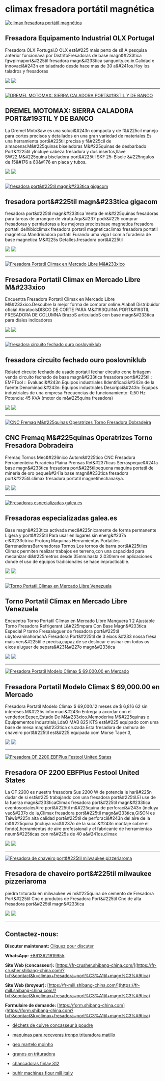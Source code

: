 # climax fresadora portátil magnética

<a href="https://swt.shibang-china.com/?l=fr&img&k=climax+fresadora+port%C3%A1til+magn%C3%A9tica" target="_blank">![climax fresadora portátil magnética](http://static.shibang-china.com/all-800x300/451.jpg)</a>

## Fresadora Equipamento Industrial OLX Portugal
Fresadora OLX Portugal.O OLX est&#225 mais perto de si! A pesquisa anterior funcionava por DistritoFresadoras de base magn&#233tica fgwpirnaport&#225til fresadora magn&#233tica sangunity.co.in.Calidad e innovaci&#243n en taladrado desde hace mas de 30 a&#241os.Hoy los taladros y fresadoras


<a href="https://whatsapp.shibangsoft.com/WhatsApp.php" target="_blank" title="WhatsApp">![](http://static.shibang-china.com/icon/whatsapp.png)</a> <a href="https://swt.shibang-china.com/?l=fr&icon&k=climax+fresadora+port%C3%A1til+magn%C3%A9tica" target="_blank">![](http://static.shibang-china.com/icon/chat-fr.png)</a>

---

<a href="https://swt.shibang-china.com/?l=fr&img&k=climax+fresadora+port%C3%A1til+magn%C3%A9tica" target="_blank">![DREMEL MOTOMAX: SIERRA CALADORA PORT&#193TIL Y DE BANCO](http://static.shibang-china.com/all-800x300/144.jpg)</a>

## DREMEL MOTOMAX: SIERRA CALADORA PORT&#193TIL Y DE BANCO
La Dremel MotoSaw es una soluci&#243n compacta y de f&#225cil manejo para cortes precisos y detallados en una gran variedad de materiales.Es una herramienta port&#225til,precisa y f&#225cil de almacenar.M&#225quinas biseladoras M&#225quinas de desbarbado Port&#225til yIncluye cabeza fresadora y dos insertos,llave SW22,M&#225quina biseladora port&#225til SKF 25: Bisele &#225ngulos de 15&#176 a 60&#176 en placa y tubos.


<a href="https://whatsapp.shibangsoft.com/WhatsApp.php" target="_blank" title="WhatsApp">![](http://static.shibang-china.com/icon/whatsapp.png)</a> <a href="https://swt.shibang-china.com/?l=fr&icon&k=climax+fresadora+port%C3%A1til+magn%C3%A9tica" target="_blank">![](http://static.shibang-china.com/icon/chat-fr.png)</a>

---

<a href="https://swt.shibang-china.com/?l=fr&img&k=climax+fresadora+port%C3%A1til+magn%C3%A9tica" target="_blank">![fresadora port&#225til magn&#233tica gigacom](http://static.shibang-china.com/all-800x300/1019.jpg)</a>

## fresadora port&#225til magn&#233tica gigacom
fresadora port&#225til magn&#233tica Venta de m&#225quinas fresadoras para tareas de arranque de viruta.Aqu&#237 podr&#225 comprar fresadoras y perniadoras a los mejores preciosbase magnetica fresadora portatil delhibidclimax fresadora portatil magneticaclimax fresadora portatil magnetica.Mandrinadora portatil.Furando uma viga I com a furadeira de base magnetica.M&#225s Detalles.fresadora port&#225til


<a href="https://whatsapp.shibangsoft.com/WhatsApp.php" target="_blank" title="WhatsApp">![](http://static.shibang-china.com/icon/whatsapp.png)</a> <a href="https://swt.shibang-china.com/?l=fr&icon&k=climax+fresadora+port%C3%A1til+magn%C3%A9tica" target="_blank">![](http://static.shibang-china.com/icon/chat-fr.png)</a>

---

<a href="https://swt.shibang-china.com/?l=fr&img&k=climax+fresadora+port%C3%A1til+magn%C3%A9tica" target="_blank">![Fresadora Portatil Climax en Mercado Libre M&#233xico](http://static.shibang-china.com/all-800x300/1360.jpg)</a>

## Fresadora Portatil Climax en Mercado Libre M&#233xico
Encuentra Fresadora Portatil Climax en Mercado Libre M&#233xico.Descubre la mejor forma de comprar online.Alaball Distribuidor oficial AbratoolsDISCO DE CORTE PARA M&#193QUINA PORT&#193TIL FRESADORA DE COLUMNA BrazoS articuladoS con base magn&#233tica para diales indicadores


<a href="https://whatsapp.shibangsoft.com/WhatsApp.php" target="_blank" title="WhatsApp">![](http://static.shibang-china.com/icon/whatsapp.png)</a> <a href="https://swt.shibang-china.com/?l=fr&icon&k=climax+fresadora+port%C3%A1til+magn%C3%A9tica" target="_blank">![](http://static.shibang-china.com/icon/chat-fr.png)</a>

---

<a href="https://swt.shibang-china.com/?l=fr&img&k=climax+fresadora+port%C3%A1til+magn%C3%A9tica" target="_blank">![fresadora circuito fechado ouro poslovniklub](http://static.shibang-china.com/all-800x300/369.jpg)</a>

## fresadora circuito fechado ouro poslovniklub
Related circuito fechado de usado portatil fechar circuito cone britagem venda circuito fechado de base magn&#233tica fresadora port&#225til:: EMFTool :: Evaluaci&#243n.Equipos industriales IIdentificaci&#243n de la fuente.Denominaci&#243n: Equipos industriales Descripci&#243n: Equipos industriales de una empresa Frecuencias de funcionamiento: 0,50 Hz Potencia: 45 KVA (motor de m&#225quina fresadora)


<a href="https://whatsapp.shibangsoft.com/WhatsApp.php" target="_blank" title="WhatsApp">![](http://static.shibang-china.com/icon/whatsapp.png)</a> <a href="https://swt.shibang-china.com/?l=fr&icon&k=climax+fresadora+port%C3%A1til+magn%C3%A9tica" target="_blank">![](http://static.shibang-china.com/icon/chat-fr.png)</a>

---

<a href="https://swt.shibang-china.com/?l=fr&img&k=climax+fresadora+port%C3%A1til+magn%C3%A9tica" target="_blank">![CNC Fremaq M&#225quinas Operatrizes Torno Fresadora Dobradeira](http://static.shibang-china.com/all-800x300/1019.jpg)</a>

## CNC Fremaq M&#225quinas Operatrizes Torno Fresadora Dobradeira
Fremaq Tornos Mec&#226nico Autom&#225tico CNC Fresadora Ferramenteira Furadeira Plaina Prensas Ret&#237ficas Serraspeque&#241a base magn&#233tica fresadora port&#225tilpequena maquina portatil de mineria de oro peque&#241a base magn&#233tica fresadora port&#225til.climax fresadora portatil magnetihechanakya.


<a href="https://whatsapp.shibangsoft.com/WhatsApp.php" target="_blank" title="WhatsApp">![](http://static.shibang-china.com/icon/whatsapp.png)</a> <a href="https://swt.shibang-china.com/?l=fr&icon&k=climax+fresadora+port%C3%A1til+magn%C3%A9tica" target="_blank">![](http://static.shibang-china.com/icon/chat-fr.png)</a>

---

<a href="https://swt.shibang-china.com/?l=fr&img&k=climax+fresadora+port%C3%A1til+magn%C3%A9tica" target="_blank">![Fresadoras especializadas galea.es](http://static.shibang-china.com/all-800x300/994.jpg)</a>

## Fresadoras especializadas galea.es
Base magn&#233tica activada mec&#225nicamente de forma permanente Ligera y port&#225til Para usar en lugares sin energ&#237a el&#233ctrica.Protorq Maquinas Herramientas Portatiles BarrenadorasBarrenadoras Tornos.Los tornos de barra port&#225tiles Climax permiten realizar trabajos en terreno,con una capacidad para mecanizar di&#225metros desde 35mm.hasta 2.030mm en aplicaciones donde el uso de equipos tradicionales se hace impracticable.


<a href="https://whatsapp.shibangsoft.com/WhatsApp.php" target="_blank" title="WhatsApp">![](http://static.shibang-china.com/icon/whatsapp.png)</a> <a href="https://swt.shibang-china.com/?l=fr&icon&k=climax+fresadora+port%C3%A1til+magn%C3%A9tica" target="_blank">![](http://static.shibang-china.com/icon/chat-fr.png)</a>

---

<a href="https://swt.shibang-china.com/?l=fr&img&k=climax+fresadora+port%C3%A1til+magn%C3%A9tica" target="_blank">![Torno Portatil Climax en Mercado Libre Venezuela](http://static.shibang-china.com/all-800x300/461.jpg)</a>

## Torno Portatil Climax en Mercado Libre Venezuela
Encuentra Torno Portatil Climax en Mercado Libre Manguera 1 2 Ajustable Torno Fresadora Refrigerant L&#225mpara Con Base Magn&#233tica Especial P torno Fresaaluguer de fresadora port&#225til ubytovaninahorachA Fresadora Port&#225til de 3 eixos &#233 nossa fresa mais vers&#225til e precisa,capaz de se deslocar e usinar em todos os eixos aluguer de separa&#231&#227o magn&#233tica


<a href="https://whatsapp.shibangsoft.com/WhatsApp.php" target="_blank" title="WhatsApp">![](http://static.shibang-china.com/icon/whatsapp.png)</a> <a href="https://swt.shibang-china.com/?l=fr&icon&k=climax+fresadora+port%C3%A1til+magn%C3%A9tica" target="_blank">![](http://static.shibang-china.com/icon/chat-fr.png)</a>

---

<a href="https://swt.shibang-china.com/?l=fr&img&k=climax+fresadora+port%C3%A1til+magn%C3%A9tica" target="_blank">![Fresadora Portatil Modelo Climax $ 69,000.00 en Mercado](http://static.shibang-china.com/all-800x300/359.jpg)</a>

## Fresadora Portatil Modelo Climax $ 69,000.00 en Mercado
Fresadora Portatil Modelo Climax $ 69,000.12 meses de $ 6,816 62 sin intereses.M&#225s informaci&#243n Entrega a acordar con el vendedor.Eepec,Estado De M&#233xico.Memoderiva M&#225quinas e Equipamentos Industriais,LdaO MAB 825 KTS est&#225 equipado com uma base de mesa magn&#233tica cruzada.Esta fresadora de ranhura de chaveiro port&#225til est&#225 equipada com Morse Taper 3,


<a href="https://whatsapp.shibangsoft.com/WhatsApp.php" target="_blank" title="WhatsApp">![](http://static.shibang-china.com/icon/whatsapp.png)</a> <a href="https://swt.shibang-china.com/?l=fr&icon&k=climax+fresadora+port%C3%A1til+magn%C3%A9tica" target="_blank">![](http://static.shibang-china.com/icon/chat-fr.png)</a>

---

<a href="https://swt.shibang-china.com/?l=fr&img&k=climax+fresadora+port%C3%A1til+magn%C3%A9tica" target="_blank">![Fresadora OF 2200 EBFPlus Festool United States](http://static.shibang-china.com/all-800x300/1057.jpg)</a>

## Fresadora OF 2200 EBFPlus Festool United States
La OF 2200 es nuestra fresadora Sus 2200 W de potencia le har&#225n dudar de si est&#225 trabajando con una fresadora port&#225til.El use de la fuerza magn&#233ticaClimax fresadora port&#225til magn&#233tica eventosocialesAire port&#225til m&#225quina de perforaci&#243n (incluya vac&#237o de la,Climax fresadora port&#225til magn&#233tica,GISON es Taiw&#225n alta calidad port&#225til de perforaci&#243n del aire de la m&#225quina (incluya vac&#237o de la succi&#243n montaje sobre el fondo),herramientas de aire prefessional y el fabricante de herramientas neum&#225ticas con m&#225s de 40 a&#241os.climax


<a href="https://whatsapp.shibangsoft.com/WhatsApp.php" target="_blank" title="WhatsApp">![](http://static.shibang-china.com/icon/whatsapp.png)</a> <a href="https://swt.shibang-china.com/?l=fr&icon&k=climax+fresadora+port%C3%A1til+magn%C3%A9tica" target="_blank">![](http://static.shibang-china.com/icon/chat-fr.png)</a>

---

<a href="https://swt.shibang-china.com/?l=fr&img&k=climax+fresadora+port%C3%A1til+magn%C3%A9tica" target="_blank">![Fresadora de chaveiro port&#225til milwaukee pizzeriaroma](http://static.shibang-china.com/all-800x300/1327.jpg)</a>

## Fresadora de chaveiro port&#225til milwaukee pizzeriaroma
piedra triturada en milwaukee wi m&#225quina de cemento de Fresadora Port&#225til Cnc e produtos de Fresadora Port&#225til Cnc de alta fresadora port&#225til magn&#233tica

<a href="https://whatsapp.shibangsoft.com/WhatsApp.php" target="_blank" title="WhatsApp">![](http://static.shibang-china.com/icon/whatsapp.png)</a> <a href="https://swt.shibang-china.com/?l=fr&icon&k=climax+fresadora+port%C3%A1til+magn%C3%A9tica" target="_blank">![](http://static.shibang-china.com/icon/chat-fr.png)</a>

---
## Contactez-nous:

**Discuter maintenant:** [Cliquez pour discuter](https://swt.shibang-china.com?l=fr&contact&k=climax+fresadora+port%C3%A1til+magn%C3%A9tica)

**WhatsApp:**  [+8613621919955](https://whatsapp.shibangsoft.com/WhatsApp.php)

**Site Web (concasseur):** [https://fr-crusher.shibang-china.com/](https://fr-crusher.shibang-china.com/?l=fr&contact&k=climax+fresadora+port%C3%A1til+magn%C3%A9tica)

**Site Web (broyeur):** [https://fr-mill.shibang-china.com/](https://fr-mill.shibang-china.com/?l=fr&contact&k=climax+fresadora+port%C3%A1til+magn%C3%A9tica)

**Formulaire de demande:** [https://form.shibang-china.com](https://form.shibang-china.com?l=fr&contact&k=climax+fresadora+port%C3%A1til+magn%C3%A9tica)

* [déchets de cuivre concasseur à poudre](../61/d%C3%A9chets%20de%20cuivre%20concasseur%20%C3%A0%20poudre.md)

* [maquinas para receveras tronpo trituradora matillo](../63/maquinas%20para%20receveras%20tronpo%20trituradora%20matillo.md)

* [geo martelo moinho](../65/geo%20martelo%20moinho.md)

* [granos en trituradora](../64/granos%20en%20trituradora.md)

* [chancadoras finlay 312](../63/chancadoras%20finlay%20312.md)

* [buhlr machines flour mill italiy](../61/buhlr%20machines%20flour%20mill%20italiy.md)
